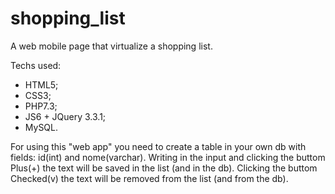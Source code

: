 # shopping_list

A web mobile page that virtualize a shopping list.

Techs used:

- HTML5;
- CSS3;
- PHP7.3;
- JS6 + JQuery 3.3.1;
- MySQL.

For using this "web app" you need to create a table in your own db with fields: id(int) and nome(varchar).
Writing in the input and clicking the buttom Plus(+) the text will be saved in the list (and in the db).
Clicking the buttom Checked(v) the text will be removed from the list (and from the db).
